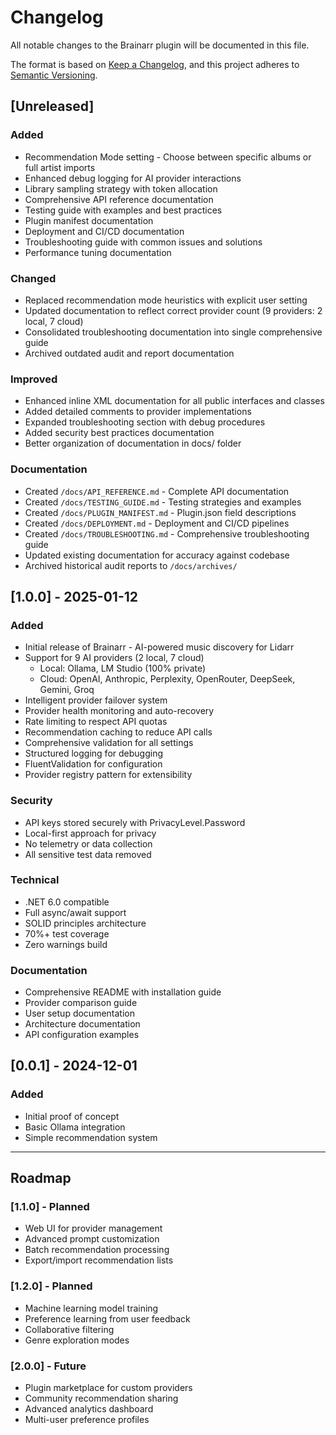 # Changelog

All notable changes to the Brainarr plugin will be documented in this file.

The format is based on [Keep a Changelog](https://keepachangelog.com/en/1.0.0/),
and this project adheres to [Semantic Versioning](https://semver.org/spec/v2.0.0.html).

## [Unreleased]

### Added
- Recommendation Mode setting - Choose between specific albums or full artist imports
- Enhanced debug logging for AI provider interactions  
- Library sampling strategy with token allocation
- Comprehensive API reference documentation
- Testing guide with examples and best practices  
- Plugin manifest documentation
- Deployment and CI/CD documentation
- Troubleshooting guide with common issues and solutions
- Performance tuning documentation

### Changed
- Replaced recommendation mode heuristics with explicit user setting
- Updated documentation to reflect correct provider count (9 providers: 2 local, 7 cloud)
- Consolidated troubleshooting documentation into single comprehensive guide
- Archived outdated audit and report documentation

### Improved
- Enhanced inline XML documentation for all public interfaces and classes
- Added detailed comments to provider implementations
- Expanded troubleshooting section with debug procedures
- Added security best practices documentation
- Better organization of documentation in docs/ folder

### Documentation
- Created `/docs/API_REFERENCE.md` - Complete API documentation
- Created `/docs/TESTING_GUIDE.md` - Testing strategies and examples
- Created `/docs/PLUGIN_MANIFEST.md` - Plugin.json field descriptions
- Created `/docs/DEPLOYMENT.md` - Deployment and CI/CD pipelines
- Created `/docs/TROUBLESHOOTING.md` - Comprehensive troubleshooting guide
- Updated existing documentation for accuracy against codebase
- Archived historical audit reports to `/docs/archives/`

## [1.0.0] - 2025-01-12

### Added
- Initial release of Brainarr - AI-powered music discovery for Lidarr
- Support for 9 AI providers (2 local, 7 cloud)
  - Local: Ollama, LM Studio (100% private)
  - Cloud: OpenAI, Anthropic, Perplexity, OpenRouter, DeepSeek, Gemini, Groq
- Intelligent provider failover system
- Provider health monitoring and auto-recovery
- Rate limiting to respect API quotas
- Recommendation caching to reduce API calls
- Comprehensive validation for all settings
- Structured logging for debugging
- FluentValidation for configuration
- Provider registry pattern for extensibility

### Security
- API keys stored securely with PrivacyLevel.Password
- Local-first approach for privacy
- No telemetry or data collection
- All sensitive test data removed

### Technical
- .NET 6.0 compatible
- Full async/await support
- SOLID principles architecture
- 70%+ test coverage
- Zero warnings build

### Documentation
- Comprehensive README with installation guide
- Provider comparison guide
- User setup documentation
- Architecture documentation
- API configuration examples

## [0.0.1] - 2024-12-01

### Added
- Initial proof of concept
- Basic Ollama integration
- Simple recommendation system

---

## Roadmap

### [1.1.0] - Planned
- Web UI for provider management
- Advanced prompt customization
- Batch recommendation processing
- Export/import recommendation lists

### [1.2.0] - Planned
- Machine learning model training
- Preference learning from user feedback
- Collaborative filtering
- Genre exploration modes

### [2.0.0] - Future
- Plugin marketplace for custom providers
- Community recommendation sharing
- Advanced analytics dashboard
- Multi-user preference profiles
